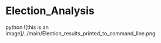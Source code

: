 # Election_Analysis
python 
![this is an image]/../main/Election_results_printed_to_command_line.png
